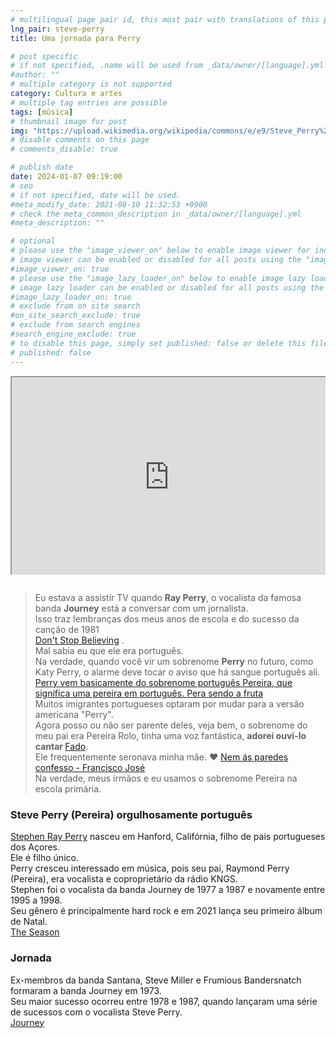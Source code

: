 ```yaml
---
# multilingual page pair id, this must pair with translations of this page. (This name must be unique)
lng_pair: steve-perry
title: Uma jornada para Perry

# post specific
# if not specified, .name will be used from _data/owner/[language].yml
#author: ""
# multiple category is not supported
category: Cultura e artes
# multiple tag entries are possible
tags: [música]
# thumbnail image for post
img: "https://upload.wikimedia.org/wikipedia/commons/e/e9/Steve_Perry%2C_cropped_from_Steve_Perry_%26_Efrim_Manuel_Manuck_03.jpg"
# disable comments on this page
# comments_disable: true

# publish date
date: 2024-01-07 09:19:00
# seo
# if not specified, date will be used.
#meta_modify_date: 2021-08-10 11:32:53 +0900
# check the meta_common_description in _data/owner/[language].yml
#meta_description: ""

# optional
# please use the "image_viewer_on" below to enable image viewer for individual pages or posts (_posts/ or [language]/_posts folders).
# image viewer can be enabled or disabled for all posts using the "image_viewer_posts: true" setting in _data/conf/main.yml.
#image_viewer_on: true
# please use the "image_lazy_loader_on" below to enable image lazy loader for individual pages or posts (_posts/ or [language]/_posts folders).
# image lazy loader can be enabled or disabled for all posts using the "image_lazy_loader_posts: true" setting in _data/conf/main.yml.
#image_lazy_loader_on: true
# exclude from on site search
#on_site_search_exclude: true
# exclude from search engines
#search_engine_exclude: true
# to disable this page, simply set published: false or delete this file
# published: false
---
```


<div style="position:relative;padding-bottom:56.25%;padding-top:35px;height:0;margin-bottom:2em;overflow:hidden">
    <iframe style="position:absolute;top:0;left:0;width:100%;height:100%"  src="https://www.youtube.com/embed/0VeOwzjRNW0?si=3r9YTx9GGmAOhaps" title="YouTube video player"  allowfullscreen>
    </iframe>
</div>

> Eu estava a assistir TV quando <strong>Ray Perry</strong>, o vocalista da famosa banda <strong>Journey</strong> está a conversar com um jornalista.  
> Isso traz lembranças dos meus anos de escola e do sucesso da canção de 1981  
> [Don't Stop Believing](https://youtu.be/VcjzHMhBtf0?si=3KFppvPhJ94-mQo5) .  
> Mal sabia eu que ele era português.  
> Na verdade, quando você vir um sobrenome <strong>Perry</strong> no futuro, como Katy Perry, o alarme deve tocar o aviso que há sangue português ali.  
> [Perry vem basicamente do sobrenome português Pereira, que significa uma pereira em português. Pera sendo a fruta](<https://en.wikipedia.org/wiki/Perry_(surname)>)  
> Muitos imigrantes portugueses optaram por mudar para a versão americana "Perry".  
> Agora posso ou não ser parente deles, veja bem, o sobrenome do meu pai era Pereira Rolo, tinha uma voz fantástica, <strong>adorei ouvi-lo cantar </strong>[Fado](https://pt.wikipedia.org/wiki/Fado).  
> Ele frequentemente seronava minha mãe. ❤️ [Nem ás paredes confesso - Francisco José](https://youtu.be/WGhLr0VDrY0?si=97dK0OrTLjimFmZz)  
> Na verdade, meus irmãos e eu usamos o sobrenome Pereira na escola primária.

### Steve Perry (Pereira) orgulhosamente português

[Stephen Ray Perry](https://pt.wikipedia.org/wiki/Steve_Perry) nasceu em Hanford, Califórnia, filho de pais portugueses dos Açores.  
Ele é filho único.  
Perry cresceu interessado em música, pois seu pai, Raymond Perry (Pereira), era vocalista e coproprietário da rádio KNGS.  
Stephen foi o vocalista da banda Journey de 1977 a 1987 e novamente entre 1995 a 1998.  
Seu gênero é principalmente hard rock e em 2021 lança seu primeiro álbum de Natal.  
[The Season](https://youtube.com/playlist?list=PLTN60UDOntobpWyONUOTzLhO7K1kJPcE8&si=eJDu5_KDpggqoZJF)

### Jornada

Ex-membros da banda Santana, Steve Miller e Frumious Bandersnatch formaram a banda Journey em 1973.  
Seu maior sucesso ocorreu entre 1978 e 1987, quando lançaram uma série de sucessos com o vocalista Steve Perry.  
[Journey](<https://en.wikipedia.org/wiki/Journey_(band)>)
